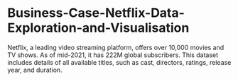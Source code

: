 # Business-Case-Netflix-Data-Exploration-and-Visualisation
Netflix, a leading video streaming platform, offers over 10,000 movies and TV shows. As of mid-2021, it has 222M global subscribers. This dataset includes details of all available titles, such as cast, directors, ratings, release year, and duration.
